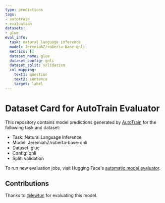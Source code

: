 ```yaml
---
type: predictions
tags:
- autotrain
- evaluation
datasets:
- glue
eval_info:
  task: natural_language_inference
  model: JeremiahZ/roberta-base-qnli
  metrics: []
  dataset_name: glue
  dataset_config: qnli
  dataset_split: validation
  col_mapping:
    text1: question
    text2: sentence
    target: label
---
```

# Dataset Card for AutoTrain Evaluator

This repository contains model predictions generated by [AutoTrain](https://huggingface.co/autotrain) for the following task and dataset:

* Task: Natural Language Inference
* Model: JeremiahZ/roberta-base-qnli
* Dataset: glue
* Config: qnli
* Split: validation

To run new evaluation jobs, visit Hugging Face's [automatic model evaluator](https://huggingface.co/spaces/autoevaluate/model-evaluator).

## Contributions

Thanks to [@lewtun](https://huggingface.co/lewtun) for evaluating this model.